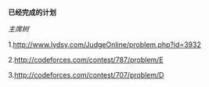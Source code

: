 **已经完成的计划**

  *主席树*
  
  1.http://www.lydsy.com/JudgeOnline/problem.php?id=3932

  2.http://codeforces.com/contest/787/problem/E
  
  3.http://codeforces.com/contest/707/problem/D

